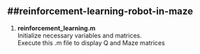 ##reinforcement-learning-robot-in-maze
------------------------------------------------------------

1. **reinforcement_learning.m**  
     Initialize necessary variables and matrices.   
     Execute this .m file to display Q and Maze matrices
